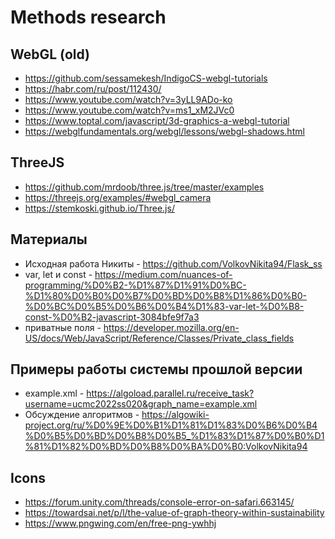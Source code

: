 # Methods research

## WebGL (old)

* <https://github.com/sessamekesh/IndigoCS-webgl-tutorials>
* <https://habr.com/ru/post/112430/>
* <https://www.youtube.com/watch?v=3yLL9ADo-ko>
* <https://www.youtube.com/watch?v=ms1_xM2JVc0>
* <https://www.toptal.com/javascript/3d-graphics-a-webgl-tutorial>
* <https://webglfundamentals.org/webgl/lessons/webgl-shadows.html>

## ThreeJS

* <https://github.com/mrdoob/three.js/tree/master/examples>
* <https://threejs.org/examples/#webgl_camera>
* <https://stemkoski.github.io/Three.js/>

## Материалы

* Исходная работа Никиты - <https://github.com/VolkovNikita94/Flask_ss>
* var, let и const - <https://medium.com/nuances-of-programming/%D0%B2-%D1%87%D1%91%D0%BC-%D1%80%D0%B0%D0%B7%D0%BD%D0%B8%D1%86%D0%B0-%D0%BC%D0%B5%D0%B6%D0%B4%D1%83-var-let-%D0%B8-const-%D0%B2-javascript-3084bfe9f7a3>
* приватные поля - <https://developer.mozilla.org/en-US/docs/Web/JavaScript/Reference/Classes/Private_class_fields>


## Примеры работы системы прошлой версии

* example.xml - <https://algoload.parallel.ru/receive_task?username=ucmc2022ss020&graph_name=example.xml>
* Обсуждение алгоритмов - <https://algowiki-project.org/ru/%D0%9E%D0%B1%D1%81%D1%83%D0%B6%D0%B4%D0%B5%D0%BD%D0%B8%D0%B5_%D1%83%D1%87%D0%B0%D1%81%D1%82%D0%BD%D0%B8%D0%BA%D0%B0:VolkovNikita94>

## Icons

* <https://forum.unity.com/threads/console-error-on-safari.663145/>
* <https://towardsai.net/p/l/the-value-of-graph-theory-within-sustainability>
* <https://www.pngwing.com/en/free-png-ywhhj>
